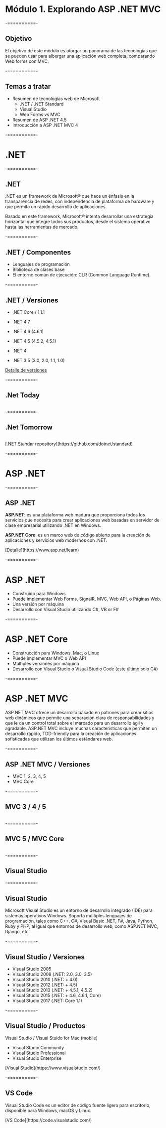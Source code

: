 # Módulo 1. Explorando ASP .NET MVC

-==========-

## Objetivo

El objetivo de este módulo es otorgar un panorama de las tecnologías que se pueden usar para albergar una aplicación web completa, comparando Web forms con MVC.

-==========-

## Temas a tratar

* Resumen de tecnologías web de Microsoft 
  * .NET / .NET Standard
  * Visual Studio
  * Web Forms vs MVC
* Resumen de ASP .NET 4.5
* Introducción a ASP .NET MVC 4

-==========-

# .NET

-==========-

## .NET

.NET es un framework de Microsoft® que hace un énfasis en la transparencia de redes, con independencia de plataforma de hardware y que permita un rápido desarrollo de aplicaciones. 

Basado en este framework, Microsoft® intenta desarrollar una estrategia horizontal que integre todos sus productos, desde el sistema operativo hasta las herramientas de mercado.

-==========-

## .NET / Componentes

* Lenguajes de programación
* Biblioteca de clases base
* El entorno común de ejecución: CLR (Common Language Runtime).

-==========-

## .NET / Versiones

* .NET Core / 1.1.1 

* .NET 4.7
* .NET 4.6 (4.6.1)
* .NET 4.5 (4.5.2, 4.5.1)
* .NET 4
* .NET 3.5 (3.0, 2.0, 1.1, 1.0)


<p class="annotation"><a href="https://msdn.microsoft.com/en-us/library/bb822049(v=vs.110).aspx"> Detalle de versiones </a></p>

-==========-

## .Net Today

<div class="image">
  <img class="no-border" data-src="../assets/images/slides/dotnet-today.png"/>
</div>

-==========-

## .Net Tomorrow

<div class="image">
  <img class="no-border" data-src="../assets/images/slides/dotnet-tomorrow.png"/>
</div>

<p class="annotation">[.NET Standar repository](https://github.com/dotnet/standard)</p>

-==========-

# ASP .NET

-==========-

## ASP .NET

**ASP.NET**: es una plataforma web madura que proporciona todos los servicios que necesita para crear aplicaciones web basadas en servidor de clase empresarial utilizando .NET en Windows.

**ASP.NET Core**: es un marco web de código abierto para la creación de aplicaciones y servicios web modernos con .NET. 

<p class="annotation">[Detalle](https://www.asp.net/learn)</p>

-==========-

# ASP .NET

* Construido para Windows
* Puede implementar Web Forms, SignalR, MVC, Web API, o Páginas Web.
* Una versión por máquina
* Desarrollo con Visual Studio utilizando C#, VB or F#

-==========-

# ASP .NET Core

* Construcción para Windows, Mac, o Linux
* Puede implementar MVC o Web API
* Múltiples versiones por máquina
* Desarrollo con Visual Studio o Visual Studio Code (este último solo C#)

-==========-

# ASP .NET MVC

ASP.NET MVC ofrece un desarrollo basado en patrones para crear sitios web dinámicos que permite una separación clara de responsabilidades y que le da un control total sobre el marcado para un desarrollo ágil y agradable. ASP.NET MVC incluye muchas características que permiten un desarrollo rápido, TDD-friendly para la creación de aplicaciones sofisticadas que utilizan los últimos estándares web.

-==========-

## ASP .NET MVC / Versiones

* MVC 1, 2, 3, 4, 5
* MVC Core

-==========-

##  MVC 3 / 4 / 5

<div class="image">
  <img class="no-border" data-src="../assets/images/slides/mvc-dif.png"/>
</div>

-==========-

##  MVC 5 / MVC Core

<div class="image">
  <img class="no-border" data-src="../assets/images/slides/mvc5-6-diff.png"/>
</div>

-==========-

## Visual Studio

-==========-

## Visual Studio

Microsoft Visual Studio es un entorno de desarrollo integrado (IDE) para sistemas operativos Windows. Soporta múltiples lenguajes de programación, tales como C++, C#, Visual Basic .NET, F#, Java, Python, Ruby y PHP, al igual que entornos de desarrollo web, como ASP.NET MVC, Django, etc.

-==========-

## Visual Studio / Versiones

* Visual Studio 2005
*	Visual Studio 2008 (.NET: 2.0, 3.0, 3.5)
*	Visual Studio 2010 (.NET: + 4.0)
*	Visual Studio 2012 (.NET: + 4.5)
*	Visual Studio 2013 (.NET: + 4.5.1, 4.5.2)
*	Visual Studio 2015 (.NET: + 4.6, 4.6.1, Core)
*	Visual Studio 2017 (.NET: Core 1.1)

-==========-

## Visual Studio / Productos

Visual Studio / Visual Stuido for Mac (mobile)

* Visual Studio Community
* Visual Studio Professional
* Visual Studio Enterprise

<p class="annotation">[Visual Studio](https://www.visualstudio.com/)</p>

-==========-

## VS Code

Visual Studio Code es un editor de código fuente ligero para escritorio, disponible para Windows, macOS y Linux.

<p class="annotation">[VS Code](https://code.visualstudio.com/)</p>